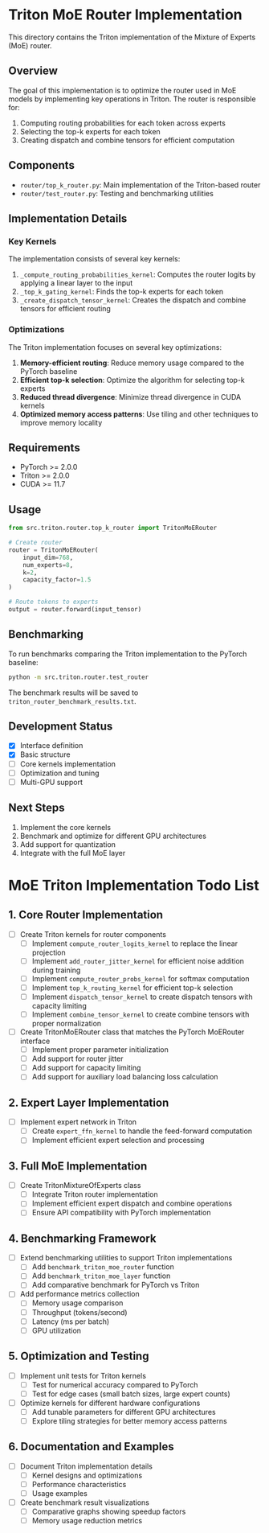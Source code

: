 # Triton MoE Router Implementation

This directory contains the Triton implementation of the Mixture of Experts (MoE) router.

## Overview

The goal of this implementation is to optimize the router used in MoE models by implementing key operations in Triton. The router is responsible for:

1. Computing routing probabilities for each token across experts
2. Selecting the top-k experts for each token
3. Creating dispatch and combine tensors for efficient computation

## Components

- `router/top_k_router.py`: Main implementation of the Triton-based router
- `router/test_router.py`: Testing and benchmarking utilities

## Implementation Details

### Key Kernels

The implementation consists of several key kernels:

1. `_compute_routing_probabilities_kernel`: Computes the router logits by applying a linear layer to the input
2. `_top_k_gating_kernel`: Finds the top-k experts for each token
3. `_create_dispatch_tensor_kernel`: Creates the dispatch and combine tensors for efficient routing

### Optimizations

The Triton implementation focuses on several key optimizations:

1. **Memory-efficient routing**: Reduce memory usage compared to the PyTorch baseline
2. **Efficient top-k selection**: Optimize the algorithm for selecting top-k experts
3. **Reduced thread divergence**: Minimize thread divergence in CUDA kernels
4. **Optimized memory access patterns**: Use tiling and other techniques to improve memory locality

## Requirements

- PyTorch >= 2.0.0
- Triton >= 2.0.0
- CUDA >= 11.7

## Usage

```python
from src.triton.router.top_k_router import TritonMoERouter

# Create router
router = TritonMoERouter(
    input_dim=768,
    num_experts=8,
    k=2,
    capacity_factor=1.5
)

# Route tokens to experts
output = router.forward(input_tensor)
```

## Benchmarking

To run benchmarks comparing the Triton implementation to the PyTorch baseline:

```bash
python -m src.triton.router.test_router
```

The benchmark results will be saved to `triton_router_benchmark_results.txt`.

## Development Status

- [x] Interface definition
- [x] Basic structure
- [ ] Core kernels implementation
- [ ] Optimization and tuning
- [ ] Multi-GPU support

## Next Steps

1. Implement the core kernels
2. Benchmark and optimize for different GPU architectures
3. Add support for quantization
4. Integrate with the full MoE layer 

# MoE Triton Implementation Todo List

## 1. Core Router Implementation

- [ ] Create Triton kernels for router components
  - [ ] Implement `compute_router_logits_kernel` to replace the linear projection
  - [ ] Implement `add_router_jitter_kernel` for efficient noise addition during training
  - [ ] Implement `compute_router_probs_kernel` for softmax computation
  - [ ] Implement `top_k_routing_kernel` for efficient top-k selection
  - [ ] Implement `dispatch_tensor_kernel` to create dispatch tensors with capacity limiting
  - [ ] Implement `combine_tensor_kernel` to create combine tensors with proper normalization

- [ ] Create TritonMoERouter class that matches the PyTorch MoERouter interface
  - [ ] Implement proper parameter initialization
  - [ ] Add support for router jitter
  - [ ] Add support for capacity limiting
  - [ ] Add support for auxiliary load balancing loss calculation

## 2. Expert Layer Implementation

- [ ] Implement expert network in Triton
  - [ ] Create `expert_ffn_kernel` to handle the feed-forward computation
  - [ ] Implement efficient expert selection and processing

## 3. Full MoE Implementation

- [ ] Create TritonMixtureOfExperts class
  - [ ] Integrate Triton router implementation
  - [ ] Implement efficient expert dispatch and combine operations
  - [ ] Ensure API compatibility with PyTorch implementation

## 4. Benchmarking Framework

- [ ] Extend benchmarking utilities to support Triton implementations
  - [ ] Add `benchmark_triton_moe_router` function
  - [ ] Add `benchmark_triton_moe_layer` function
  - [ ] Add comparative benchmark for PyTorch vs Triton

- [ ] Add performance metrics collection
  - [ ] Memory usage comparison
  - [ ] Throughput (tokens/second)
  - [ ] Latency (ms per batch)
  - [ ] GPU utilization

## 5. Optimization and Testing

- [ ] Implement unit tests for Triton kernels
  - [ ] Test for numerical accuracy compared to PyTorch
  - [ ] Test for edge cases (small batch sizes, large expert counts)

- [ ] Optimize kernels for different hardware configurations
  - [ ] Add tunable parameters for different GPU architectures
  - [ ] Explore tiling strategies for better memory access patterns

## 6. Documentation and Examples

- [ ] Document Triton implementation details
  - [ ] Kernel designs and optimizations
  - [ ] Performance characteristics
  - [ ] Usage examples

- [ ] Create benchmark result visualizations
  - [ ] Comparative graphs showing speedup factors
  - [ ] Memory usage reduction metrics